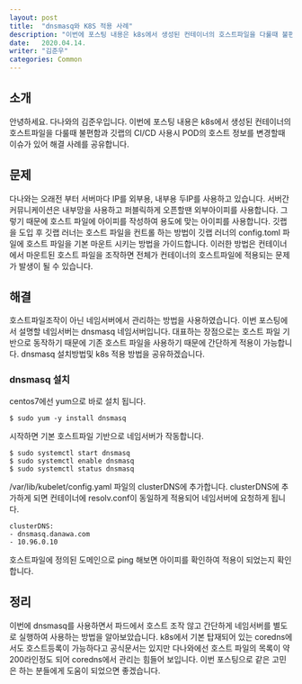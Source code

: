 ```yaml
---
layout: post
title:  "dnsmasq와 K8S 적용 사례"
description: "이번에 포스팅 내용은 k8s에서 생성된 컨테이너의 호스트파일을 다룰때 불편함과 깃랩의 CI/CD 사용시 POD의 호스트 정보를 변경할때 이슈가 있어  해결 사례를 공유합니다."
date:   2020.04.14.
writer: "김준우"
categories: Common
---
```


## 소개

안녕하세요. 다나와의 김준우입니다. 이번에 포스팅 내용은 k8s에서 생성된 컨테이너의 호스트파일을 다룰때 불편함과 깃랩의 CI/CD 사용시 POD의 호스트 정보를 변경할때 이슈가 있어  해결 사례를 공유합니다.

## 문제

다나와는 오래전 부터 서버마다 IP를 외부용, 내부용 두IP를 사용하고 있습니다. 서버간 커뮤니케이션은 내부망을 사용하고 퍼블릭하게 오픈할땐 외부아이피를 사용합니다. 그렇기 때문에 호스트 파일에 아이피를 작성하여 용도에 맞는 아이피를 사용합니다. 깃랩을 도입 후 깃랩 러너는 호스트 파일을 컨트롤 하는 방법이 깃랩 러너의 config.toml 파일에 호스트 파일을 기본 마운트 시키는 방법을 가이드합니다. 이러한 방법은 컨테이너에서 마운트된 호스트 파일을 조작하면 전체가 컨테이너의 호스트파일에 적용되는 문제가 발생이 될 수 있습니다. 

## 해결

호스트파일조작이 아닌 네임서버에서 관리하는 방법을 사용하였습니다. 이번 포스팅에서 설명할 네임서버는 dnsmasq 네임서버입니다.  대표하는 장점으로는 호스트 파일 기반으로 동작하기 때문에 기존 호스트 파일을 사용하기 때문에 간단하게 적용이 가능합니다. dnsmasq 설치방법및 k8s 적용 방법을 공유하겠습니다.

### dnsmasq 설치

centos7에선 yum으로 바로 설치 됩니다.

    $ sudo yum -y install dnsmasq

시작하면 기본 호스트파일 기반으로 네임서버가 작동합니다.

    $ sudo systemctl start dnsmasq
    $ sudo systemctl enable dnsmasq
    $ sudo systemctl status dnsmasq

/var/lib/kubelet/config.yaml 파일의 clusterDNS에 추가합니다. clusterDNS에 추가하게 되면 컨테이너에 resolv.conf이 동일하게 적용되어 네임서버에 요청하게 됩니다.

    clusterDNS:
    - dnsmasq.danawa.com
    - 10.96.0.10

호스트파일에 정의된 도메인으로 ping 해보면 아이피를 확인하여 적용이 되었는지 확인합니다.

## 정리

이번에 dnsmasq를 사용하면서 파드에서 호스트 조작 않고 간단하게 네임서버를 별도로 실행하여 사용하는 방법을 알아보았습니다. k8s에서 기본 탑재되어 있는 coredns에서도 호스트등록이 가능하다고 공식문서는 있지만 다나와에선 호스트 파일의 목록이 약 200라인정도 되어 coredns에서 관리는 힘들어 보입니다. 이번 포스팅으로 같은 고민은 하는 분들에게 도움이 되었으면 좋겠습니다.
